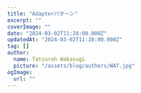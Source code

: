 ```yaml
---
title: "Adapterパターン"
excerpt: ""
coverImage: ""
date: "2024-03-02T11:28:00.000Z"
updatedAt: "2024-03-02T11:28:00.000Z"
tag: []
author:
  name: Tatsuroh Wakasugi
  picture: "/assets/blog/authors/WAT.jpg"
ogImage:
  url: ""
---
```

